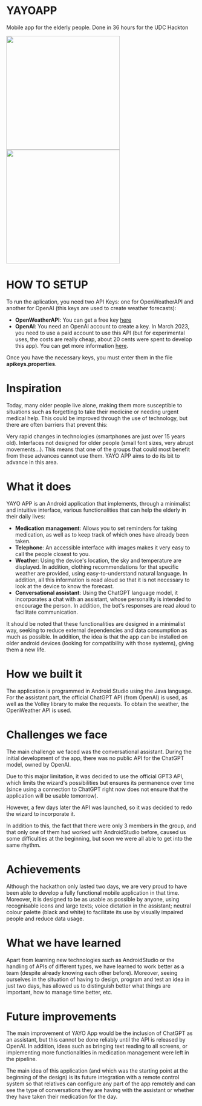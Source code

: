 # YAYOAPP
Mobile app for the elderly people. Done in 36 hours for the UDC Hackton

<img src="https://d112y698adiu2z.cloudfront.net/photos/production/software_photos/002/397/960/datas/original.jpg"  width="300" height="300"><img src="https://d112y698adiu2z.cloudfront.net/photos/production/software_photos/002/397/958/datas/original.jpg"  width="300" height="300">

# HOW TO SETUP

To run the aplication, you need two API Keys: one for OpenWeatherAPI and another for OpenAI (this keys are used to create weather forecasts):
+ **OpenWeatherAPI**: You can get a free key [here](https://openweathermap.org/price)
+ **OpenAI**: You need an OpenAI account to create a key. In March 2023, you need to use a paid account to use this API (but for experimental uses, the costs are really cheap, about 20 cents were spent to develop this app). You can get more information [here](https://openai.com/blog/openai-api).

Once you have the necessary keys, you must enter them in the file **apikeys.properties**.

# Inspiration
Today, many older people live alone, making them more susceptible to situations such as forgetting to take their medicine or needing urgent medical help. This could be improved through the use of technology, but there are often barriers that prevent this:

Very rapid changes in technologies (smartphones are just over 15 years old).
Interfaces not designed for older people (small font sizes, very abrupt movements...).
This means that one of the groups that could most benefit from these advances cannot use them. YAYO APP aims to do its bit to advance in this area.

# What it does
YAYO APP is an Android application that implements, through a minimalist and intuitive interface, various functionalities that can help the elderly in their daily lives:

+ **Medication management**: Allows you to set reminders for taking medication, as well as to keep track of which ones have already been taken.
+ **Telephone**: An accessible interface with images makes it very easy to call the people closest to you.
+ **Weather**: Using the device's location, the sky and temperature are displayed. In addition, clothing recommendations for that specific weather are provided, using easy-to-understand natural language. In addition, all this information is read aloud so that it is not necessary to look at the device to know the forecast.
+ **Conversational assistant**: Using the ChatGPT language model, it incorporates a chat with an assistant, whose personality is intended to encourage the person. In addition, the bot's responses are read aloud to facilitate communication.

It should be noted that these functionalities are designed in a minimalist way, seeking to reduce external dependencies and data consumption as much as possible. In addition, the idea is that the app can be installed on older android devices (looking for compatibility with those systems), giving them a new life.

# How we built it
The application is programmed in Android Studio using the Java language. For the assistant part, the official ChatGPT API (from OpenAI) is used, as well as the Volley library to make the requests. To obtain the weather, the OpenWeather API is used.

# Challenges we face
The main challenge we faced was the conversational assistant. During the initial development of the app, there was no public API for the ChatGPT model, owned by OpenAI. 

Due to this major limitation, it was decided to use the official GPT3 API, which limits the wizard's possibilities but ensures its permanence over time (since using a connection to ChatGPT right now does not ensure that the application will be usable tomorrow).

However, a few days later the API was launched, so it was decided to redo the wizard to incorporate it.

In addition to this, the fact that there were only 3 members in the group, and that only one of them had worked with AndroidStudio before, caused us some difficulties at the beginning, but soon we were all able to get into the same rhythm.

# Achievements
Although the hackathon only lasted two days, we are very proud to have been able to develop a fully functional mobile application in that time. Moreover, it is designed to be as usable as possible by anyone, using recognisable icons and large texts; voice dictation in the assistant; neutral colour palette (black and white) to facilitate its use by visually impaired people and reduce data usage.

# What we have learned
Apart from learning new technologies such as AndroidStudio or the handling of APIs of different types, we have learned to work better as a team (despite already knowing each other before). Moreover, seeing ourselves in the situation of having to design, program and test an idea in just two days, has allowed us to distinguish better what things are important, how to manage time better, etc.

# Future improvements
The main improvement of YAYO App would be the inclusion of ChatGPT as an assistant, but this cannot be done reliably until the API is released by OpenAI. In addition, ideas such as bringing text reading to all screens, or implementing more functionalities in medication management were left in the pipeline.

The main idea of this application (and which was the starting point at the beginning of the design) is its future integration with a remote control system so that relatives can configure any part of the app remotely and can see the type of conversations they are having with the assistant or whether they have taken their medication for the day.
